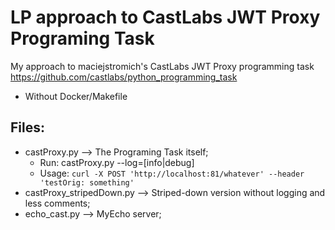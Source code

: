 # LP approach to CastLabs JWT Proxy Programing Task
 My approach to maciejstromich's CastLabs JWT Proxy programming task https://github.com/castlabs/python_programming_task
 - Without Docker/Makefile

## Files:
 - castProxy.py --> The Programing Task itself;
    - Run: castProxy.py --log=[info|debug]
    - Usage: `curl -X POST 'http://localhost:81/whatever' --header 'testOrig: something'`
 - castProxy_stripedDown.py --> Striped-down version without logging and less comments;
 - echo_cast.py --> MyEcho server;
